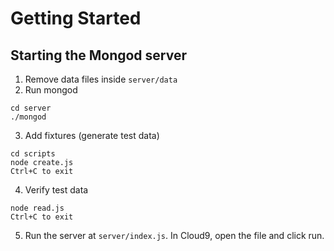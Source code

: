 # Getting Started

## Starting the Mongod server

1. Remove data files inside `server/data`
2. Run mongod

```
cd server
./mongod
```
3. Add fixtures (generate test data)

```
cd scripts
node create.js
Ctrl+C to exit
```
4. Verify test data

```
node read.js
Ctrl+C to exit
```
5. Run the server at `server/index.js`.  In Cloud9, open the file and click run.